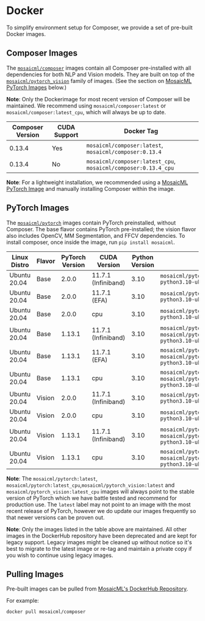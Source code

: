 # Docker

To simplify environment setup for Composer, we provide a set of pre-built Docker images.

## Composer Images

The [`mosaicml/composer`](https://hub.docker.com/r/mosaicml/composer) images contain all Composer pre-installed with
all dependencies for both NLP and Vision models. They are built on top of the
[`mosaicml/pytorch_vision`](https://hub.docker.com/r/mosaicml/pytorch_vision) family of images.
(See the section on [MosaicML PyTorch Images](#pytorch-images) below.)

**Note**: Only the Dockerimage for most recent version of Composer will be maintained. We recommend using
`mosaicml/composer:latest` or `mosaicml/composer:latest_cpu`, which will always be up to date.

<!-- BEGIN_COMPOSER_BUILD_MATRIX -->
| Composer Version   | CUDA Support   | Docker Tag                                                     |
|--------------------|----------------|----------------------------------------------------------------|
| 0.13.4             | Yes            | `mosaicml/composer:latest`, `mosaicml/composer:0.13.4`         |
| 0.13.4             | No             | `mosaicml/composer:latest_cpu`, `mosaicml/composer:0.13.4_cpu` |
<!-- END_COMPOSER_BUILD_MATRIX -->

**Note**: For a lightweight installation, we recommended using a [MosaicML PyTorch Image](#pytorch-images) and manually
installing Composer within the image.

## PyTorch Images

The [`mosaicml/pytorch`](https://hub.docker.com/r/mosaicml/pytorch) images contain PyTorch preinstalled, without Composer.
The base flavor contains PyTorch pre-installed; the vision flavor also includes OpenCV, MM Segmentation, and FFCV dependencies.
To install composer, once inside the image, run `pip install mosaicml`.

<!-- BEGIN_PYTORCH_BUILD_MATRIX -->
| Linux Distro   | Flavor   | PyTorch Version   | CUDA Version        | Python Version   | Docker Tags                                                                                       |
|----------------|----------|-------------------|---------------------|------------------|---------------------------------------------------------------------------------------------------|
| Ubuntu 20.04   | Base     | 2.0.0             | 11.7.1 (Infiniband) | 3.10             | `mosaicml/pytorch:2.0.0_cu117-python3.10-ubuntu20.04`                                             |
| Ubuntu 20.04   | Base     | 2.0.0             | 11.7.1 (EFA)        | 3.10             | `mosaicml/pytorch:2.0.0_cu117-python3.10-ubuntu20.04-aws`                                         |
| Ubuntu 20.04   | Base     | 2.0.0             | cpu                 | 3.10             | `mosaicml/pytorch:2.0.0_cpu-python3.10-ubuntu20.04`                                               |
| Ubuntu 20.04   | Base     | 1.13.1            | 11.7.1 (Infiniband) | 3.10             | `mosaicml/pytorch:latest`, `mosaicml/pytorch:1.13.1_cu117-python3.10-ubuntu20.04`                 |
| Ubuntu 20.04   | Base     | 1.13.1            | 11.7.1 (EFA)        | 3.10             | `mosaicml/pytorch:latest-aws`, `mosaicml/pytorch:1.13.1_cu117-python3.10-ubuntu20.04-aws`         |
| Ubuntu 20.04   | Base     | 1.13.1            | cpu                 | 3.10             | `mosaicml/pytorch:latest_cpu`, `mosaicml/pytorch:1.13.1_cpu-python3.10-ubuntu20.04`               |
| Ubuntu 20.04   | Vision   | 2.0.0             | 11.7.1 (Infiniband) | 3.10             | `mosaicml/pytorch_vision:2.0.0_cu117-python3.10-ubuntu20.04`                                      |
| Ubuntu 20.04   | Vision   | 2.0.0             | cpu                 | 3.10             | `mosaicml/pytorch_vision:2.0.0_cpu-python3.10-ubuntu20.04`                                        |
| Ubuntu 20.04   | Vision   | 1.13.1            | 11.7.1 (Infiniband) | 3.10             | `mosaicml/pytorch_vision:latest`, `mosaicml/pytorch_vision:1.13.1_cu117-python3.10-ubuntu20.04`   |
| Ubuntu 20.04   | Vision   | 1.13.1            | cpu                 | 3.10             | `mosaicml/pytorch_vision:latest_cpu`, `mosaicml/pytorch_vision:1.13.1_cpu-python3.10-ubuntu20.04` |
<!-- END_PYTORCH_BUILD_MATRIX -->

**Note**: The `mosaicml/pytorch:latest`, `mosaicml/pytorch:latest_cpu`,`mosaicml/pytorch_vision:latest` and `mosaicml/pytorch_vision:latest_cpu`
images will always point to the stable version of PyTorch which we have battle tested and recommend for production use.  The `latest` label
may not point to an image with the most recent release of PyTorch, however we do update our images frequently so that newer versions can
be proven out.

**Note**: Only the images listed in the table above are maintained.  All other images in the DockerHub repository have been deprecated
and are kept for legacy support.  Legacy images might be cleaned up without notice so it's best to migrate to the latest image or re-tag and maintain
a private copy if you wish to continue using legacy images.

## Pulling Images

Pre-built images can be pulled from [MosaicML's DockerHub Repository](https://hub.docker.com/u/mosaicml).

For example:

<!--pytest.mark.skip-->
```bash
docker pull mosaicml/composer
```
